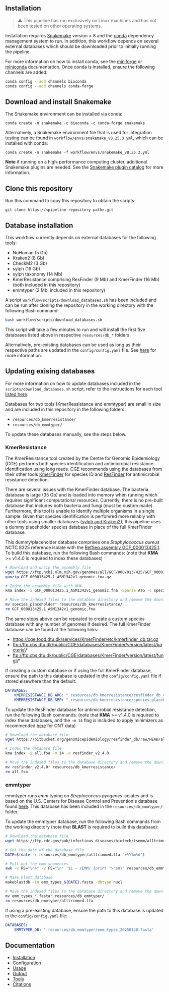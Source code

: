 ## Installation

> :warning: This pipeline has run exclusively on Linux machines and has not been tested on other operating systems. 

Installation requires [Snakemake](https://snakemake.readthedocs.io/en/stable/) version > 8 and the [conda](https://docs.conda.io/en/latest/miniconda.html) dependency management system to run. In addition, this workflow depends on several external databases which should be downloaded prior to initially running the pipeline.

For more information on how to install conda, see the [miniforge](https://github.com/conda-forge/miniforge) or [miniconda](https://docs.conda.io/en/latest/miniconda.html) documentation. Once conda is installed, ensure the following channels are added:

```bash
conda config --add channels bioconda
conda config --add channels conda-forge
```

## Download and install Snakemake

The Snakemake environment can be installed via conda:

`conda create -n snakemake -c bioconda -c conda-forge snakemake`

Alternatively, a Snakemake environment file that is used for integration testing can be found in `workflow/envs/snakemake_v8.25.3.yml`, which can be installed with conda:

`conda create -n snakemake -f workflow/envs/snakemake_v8.25.3.yml`

**Note** if running on a high-performance computing cluster, additional Snakemake plugins are needed. See the [Snakemake plugin catalog](https://snakemake.github.io/snakemake-plugin-catalog/index.html) for more information.

## Clone this repository

Run this command to copy this repository to obtain the scripts:

`git clone https://<pipeline repository path>.git`

## Database installation 

This workflow currently depends on external databases for the following tools:

- NoHuman (5 Gb)
- Kraken2 (8 Gb)
- CheckM2 (3 Gb)
- sylph (16 Gb)
- sylph taxonomy (14 Mb)
- KmerResistance comprising ResFinder (9 Mb) and KmerFinder (16 Mb) (both included in this repository)
- emmtyper (2 Mb, included in this repository)

A script `workflow/scripts/download_databases.sh` has been included and can be run after cloning the repository in the working directory with the following Bash command:

```bash
bash workflow/scripts/download_databases.sh
```

This script will take a few minutes to run and will install the first five databases listed above in respective `resources/db_*` folders. 

Alternatively, pre-existing databases can be used as long as their respective paths are updated in the `config/config.yaml` file. See [here](../config/README.md#database-specific-parameters-databases) for more information. 

## Updating exising databases

For more information on how to update databases included in the `scripts/download_databases.sh` script, refer to the instructions for each tool [listed here](tools.md#included-tools). 

Databases for two tools (KmerRessistance and emmtyper) are small in size and are included in this repository in the following folders:

- `resources/db_kmerresistance/`
- `resources/db_emmtyper/`

To update these databases manually, see the steps below. 

### KmerResistance

The KmerResistance tool created by the Centre for Genomic Epidemiology (CGE) performs both species identification and antimicrobial resistance identification using long reads. CGE recommends using the databases from their other tools [KmerFinder](https://bitbucket.org/genomicepidemiology/kmerfinder_db/src/master/) for species ID and [ResFinder](https://bitbucket.org/genomicepidemiology/resfinder_db/src/master/) for antimicrobial resistance detection. 

There are several issues with the KmerFinder database. The bacteria database is large (35 Gb) and is loaded into memory when running which requires significant computational resources. Currently, there is no pre-built database that includes both bacteria and fungi (must be custom made). Furthermore, this tool is unable to identify multiple organisms in a single sample. Given that species identification is perfomred more reliably with other tools using smaller databases ([sylph and Kraken2](tools.md#species-identification)), this pipeline uses a dummy placeholder species database in place of the full KmerFinder database. 

This dummy/placeholder database comprises one *Staphylococcus aureus* NCTC 8325 reference isolate with the [RefSeq assembly GCF_000013425.1](https://www.ncbi.nlm.nih.gov/datasets/genome/GCF_000013425.1/). To build this database, run the following Bash commands: (note that **KMA** >= v1.4.0 is required to index these databases)

```bash
# Download and unzip the assembly file
wget https://ftp.ncbi.nlm.nih.gov/genomes/all/GCF/000/013/425/GCF_000013425.1_ASM1342v1/GCF_000013425.1_ASM1342v1_genomic.fna.gz
gunzip GCF_000013425.1_ASM1342v1_genomic.fna.gz

# Index the assembly file with KMA
kma index -i GCF_000013425.1_ASM1342v1_genomic.fna -Sparse ATG -o species_placeholder

# Move the indexed files to the database directory and remove the downloaded file
mv species_placeholder* resources/db_kmerresistance/
rm GCF_000013425.1_ASM1342v1_genomic.fna
```

The same steps above can be repeated to create a custom species database with any number of genomes if desired. The full KmerFinder database can be found at the following links:
- https://cge.food.dtu.dk/services/KmerFinder/etc/kmerfinder_db.tar.gz
- ftp://ftp.cbs.dtu.dk/public/CGE/databases/KmerFinder/version/latest/bacteria\* 
- ftp://ftp.cbs.dtu.dk/public/CGE/databases/KmerFinder/version/latest/fungi\* 

If creating a custom database or if using the full KmerFinder database, ensure the path to this database is updated in the `config/config.yaml` file if stored elsewhere than the default:

```yaml
DATABASES:
    KMERRESISTANCE_DB_ARG: " resources/db_kmerresistance/resfinder_db_v2.4.0"
    KMERRESISTANCE_DB_SPP: " resources/db_kmerresistance/species_placeholder"
```

To update the ResFinder database for antimicrobial resistance detection, run the following Bash commands: (note that **KMA** >= v1.4.0 is required to index these databases, and the `-m 14` flag is included to apply minimizers as recommended [here](https://bitbucket.org/genomicepidemiology/kmerresistance/issues/2/ont-long-reads-as-input-for-kmerresistance) for ONT data)

```bash
# Download the database file
wget https://bitbucket.org/genomicepidemiology/resfinder_db/raw/HEAD/all.fsa

# Index the database file
kma index -i all.fsa -m 14 -o resfinder_v2.4.0 

# Move the indexed files to the database directory and remove the downloaded file
mv resfinder_v2.4.0* resources/db_kmerresistance/
rm all.fsa
```

### emmtyper

emmtyper runs *emm* typing on *Streptococcus pyogenes* isolates and is based on the U.S. Centers for Disease Control and Prevention's database found [here](https://ftp.cdc.gov/pub/infectious_diseases/biotech/emmsequ/). This database has been included in the `resources/db_emmtyper/` folder. 

To update the emmtyper database, run the following Bash commands from the working directory (note that **BLAST** is required to build this database):

```bash
# Download the database file
wget https://ftp.cdc.gov/pub/infectious_diseases/biotech/tsemm/alltrimmed.tfa -N -P resources/db_emmtyper

# Get the date of the database file
DATE=$(date -r resources/db_emmtyper/alltrimmed.tfa "+%Y%m%d")

# Pull out the emm sequences
awk -v RS="\n>" -v FS="\n" '$1 ~ /EMM/ {print ">"$0}' resources/db_emmtyper/alltrimmed.tfa | sed 's#>>#>#' > emm_types_${DATE}.fasta

# Make blast database
makeblastdb -in emm_types_${DATE}.fasta -dbtype nucl

# Move the indexed files to the database directory and remove the downloaded file
mv emm_types_*.fasta* resources/db_emmtyper/
rm resources/db_emmtyper/alltrimmed.tfa
``` 

If using a pre-existing database, ensure the path to this database is updated in the `config/config.yaml` file:

```yaml
DATABASES:
    EMMTYPER_DB: " resources/db_emmtyper/emm_types_20250130.fasta"
```

## Documentation

- [Installation](installation.md)
- [Configuration](../config/README.md)
- [Usage](usage.md)
- [Output](output.md)
- [Tools](tools.md)
- [Citations](../CITATIONS.md)
